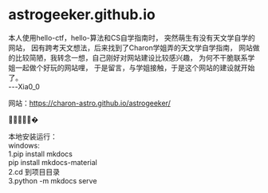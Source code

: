 # astrogeeker.github.io
本人使用hello-ctf，hello-算法和CS自学指南时，
突然萌生有没有天文学自学的网站，
因有跨考天文想法，后来找到了Charon学姐弄的天文学自学指南，
网站做的比较简陋，我转念一想，自己刚好对网站建设比较感兴趣，
为何不干脆联系学姐一起做个好玩的网站哩，
于是留言，与学姐接触，于是这个网站的建设就开始了。  
                                   ---Xia0_0

网站：https://charon-astro.github.io/astrogeeker/

🤣🤣🤣🤣🤣�

本地安装运行：  
 windows:   
 1.pip install mkdocs   
    pip install mkdocs-material   
 2.cd 到项目目录   
 3.python -m mkdocs serve  





